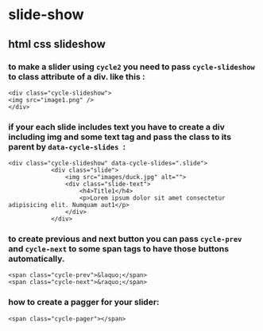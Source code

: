 # slide-show
html css slideshow
---
### to make a slider using ` cycle2 ` you need to pass `cycle-slideshow` to class attribute of a div. like this :  
```
<div class="cycle-slideshow">
<img src="image1.png" />
</div>
```
### if your each slide includes text you have to create a div including img and some text tag and pass the class to its parent by `data-cycle-slides `:  
```
<div class="cycle-slideshow" data-cycle-slides=".slide">
            <div class="slide">
                <img src="images/duck.jpg" alt="">
                <div class="slide-text">
                    <h4>Title1</h4>
                    <p>Lorem ipsum dolor sit amet consectetur adipisicing elit. Numquam aut1</p>
                </div>
            </div>
```

### to create previous and next button you can pass `cycle-prev` and `cycle-next` to some span tags to have those buttons automatically.  
```
<span class="cycle-prev">&laquo;</span>
<span class="cycle-next">&raquo;</span>

```

### how to create a pagger for your slider:
```
<span class="cycle-pager"></span>
```
